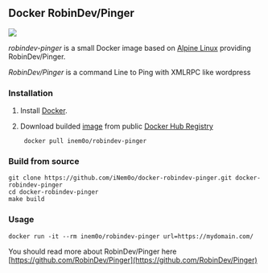 ## Docker RobinDev/Pinger

[![](https://badge.imagelayers.io/inem0o/robindev-pinger:latest.svg)](https://imagelayers.io/?images=inem0o/robindev-pinger:latest '')

*robindev-pinger* is a small Docker image based on [Alpine Linux](http://gliderlabs.viewdocs.io/docker-alpine/) providing RobinDev/Pinger.

*RobinDev/Pinger* is a command Line to Ping with XMLRPC like wordpress


### Installation

1. Install [Docker](https://docs.docker.com/installation/#installation).

2. Download builded [image](https://registry.hub.docker.com/u/inem0o/robindev-pinger/) from public [Docker Hub Registry](https://registry.hub.docker.com/)

		docker pull inem0o/robindev-pinger

### Build from source


	git clone https://github.com/iNem0o/docker-robindev-pinger.git docker-robindev-pinger
	cd docker-robindev-pinger
	make build

### Usage


	docker run -it --rm inem0o/robindev-pinger url=https://mydomain.com/


You should read more about RobinDev/Pinger here [https://github.com/RobinDev/Pinger](https://github.com/RobinDev/Pinger)
